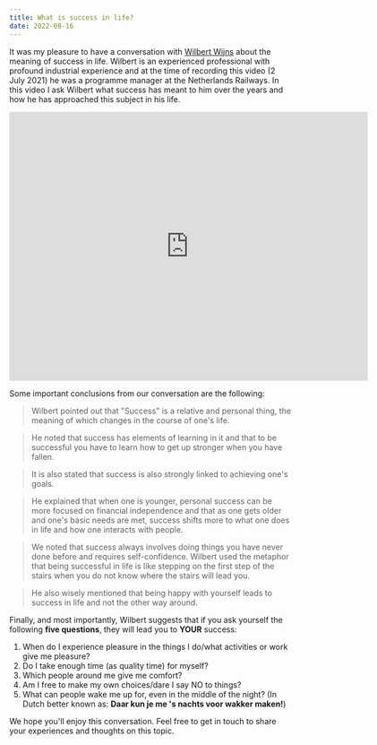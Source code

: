 ```yaml
---
title: What is success in life?
date: 2022-08-16
---
```

It was my pleasure to have a conversation with [Wilbert Wijns](https://www.linkedin.com/in/wilbert-wijns-0669946/) about the meaning of success in life. Wilbert is an experienced professional with profound industrial experience and at the time of recording this video (2 July 2021) he was a programme manager at the Netherlands Railways. In this video I ask Wilbert what success has meant to him over the years and how he has approached this subject in his life.

<iframe
    width="640"
    height="480"
    src="https://www.youtube.com/embed/J_M6sI1IJzU"
    frameborder="0"
    allow="autoplay; encrypted-media"
    allowfullscreen
>
</iframe>

Some important conclusions from our conversation are the following:

> Wilbert pointed out that "Success" is a relative and personal thing, the meaning of which changes in the course of one's life. 

> He noted that success has elements of learning in it and that to be successful you have to learn how to get up stronger when you have fallen. 

> It is also stated that success is also strongly linked to achieving one's goals. 

> He explained that when one is younger, personal success can be more focused on financial independence and that as one gets older and one's basic needs are met, success shifts more to what one does in life and how one interacts with people.

> We noted that success always involves doing things you have never done before and requires self-confidence. Wilbert used the metaphor that being successful in life is like stepping on the first step of the stairs when you do not know where the stairs will lead you. 

> He also wisely mentioned that being happy with yourself leads to success in life and not the other way around.

Finally, and most importantly, Wilbert suggests that if you ask yourself the following **five questions**, they will lead you to **YOUR** success: 
1.	When do I experience pleasure in the things I do/what activities or work give me pleasure?
2.	Do I take enough time (as quality time) for myself?
3.	Which people around me give me comfort?
4.	Am I free to make my own choices/dare I say NO to things?
5.	What can people wake me up for, even in the middle of the night? (In Dutch better known as: **Daar kun je me 's nachts voor wakker maken!**)

We hope you'll enjoy this conversation. Feel free to get in touch to share your experiences and thoughts on this topic.   